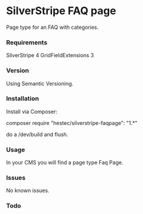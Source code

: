 # SilverStripe FAQ page #

Page type for an FAQ with categories.

### Requirements ###

SilverStripe 4
GridFieldExtensions 3

### Version ###

Using Semantic Versioning.

### Installation ###

Install via Composer:

composer require "hestec/silverstripe-faqpage": "1.*"

do a /dev/build and flush.

### Usage ###

In your CMS you will find a page type Faq Page.

### Issues ###

No known issues.

### Todo ###
